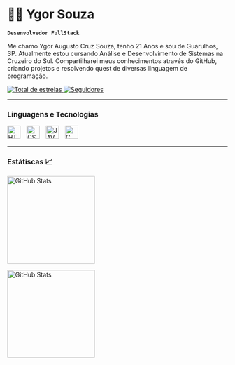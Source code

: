 # 👨‍💻 Ygor Souza

**`Desenvolvedor FullStack`**

Me chamo Ygor Augusto Cruz Souza, tenho 21 Anos e sou de Guarulhos, SP.
Atualmente estou cursando Análise e Desenvolvimento de Sistemas na Cruzeiro do Sul.
Compartilharei meus conhecimentos através do GitHub, criando projetos e resolvendo quest de diversas 
linguagem de programação. 

<p align="left">
    <a href="">
        <img 
            alt="Total de estrelas" 
            title="Total de estrelas GitHub" 
            src="https://custom-icon-badges.demolab.com/github/stars/ygorsouzaa?color=55960c&style=for-the-badge&labelColor=488207&logo=star&label=estrelas"
        />
    </a>
    <a href="">
        <img 
            alt="Seguidores" 
            title="Me siga no GitHub" 
            src="https://custom-icon-badges.demolab.com/github/followers/ygorsouzaa?color=236ad3&labelColor=1155ba&style=for-the-badge&logo=github&label=Seguidores&logoColor=white"
        />
    </a>
</p>

---

### Linguagens e Tecnologias


<img 
    alt="HTML"
    title="HTML"
    width="30px"
    style="padding-right: 10px;"
    src="https://cdn.jsdelivr.net/gh/devicons/devicon@latest/icons/html5/html5-original-wordmark.svg" 
/>
<img 
    aling="left"
    alt="CSS"
    title="CSS"
    width="30px"
    style="padding-right: 10px;"
    src="https://cdn.jsdelivr.net/gh/devicons/devicon@latest/icons/css3/css3-original-wordmark.svg" 
/>
<img 
    aling="left"
    alt="JAVASCRIPT"
    title="JavaScript"
    width="30px"
    style="padding-right: 10px;"
    src="https://cdn.jsdelivr.net/gh/devicons/devicon@latest/icons/javascript/javascript-original.svg" 
/>
<img 
    aling="left"
    alt="C"
    title="C"
    width="30px"
    style="padding-right: 10px;"
    src="https://cdn.jsdelivr.net/gh/devicons/devicon@latest/icons/c/c-original.svg" 
/>
          
---                 

### Estátiscas 📈

<p>
    <img
    aling="left"
    alt="GitHub Stats"
    height="200"
    style="padding-right: 10px;"
    src="https://github-readme-stats.vercel.app/api?username=ygorsouzaa&show_icons=true&include_all)commits=true&locale=pt-br"
    />
    
<img
    aling="left"
    alt="GitHub Stats"
    height="200"
    src="https://github-readme-stats.vercel.app/api/top-langs/?username=ygorsouzaa&layout=compact&locale=pt-br"
    />
</p>
